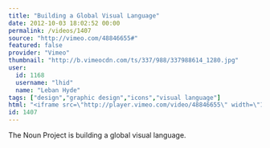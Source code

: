 ```yaml
---
title: "Building a Global Visual Language"
date: 2012-10-03 18:02:52 00:00
permalink: /videos/1407
source: "http://vimeo.com/48846655#"
featured: false
provider: "Vimeo"
thumbnail: "http://b.vimeocdn.com/ts/337/988/337988614_1280.jpg"
user:
  id: 1168
  username: "lhid"
  name: "Leban Hyde"
tags: ["design","graphic design","icons","visual language"]
html: "<iframe src=\"http://player.vimeo.com/video/48846655\" width=\"1280\" height=\"720\" frameborder=\"0\" webkitAllowFullScreen mozallowfullscreen allowFullScreen></iframe>"
id: 1407
---
```


The Noun Project is building a global visual language.